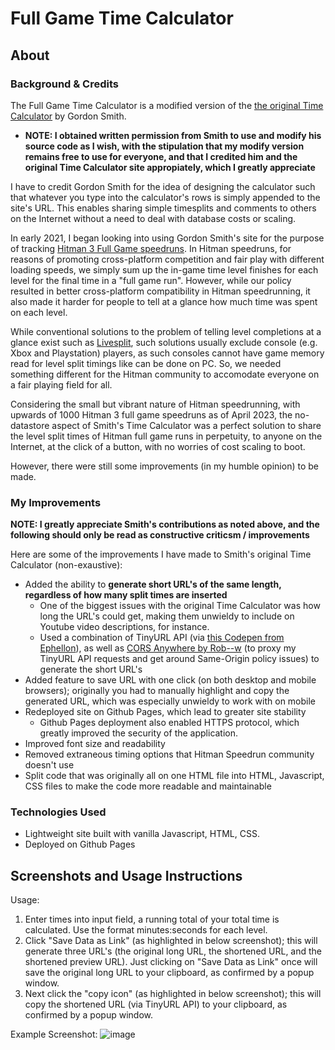 # Full Game Time Calculator

## About

### Background & Credits

The Full Game Time Calculator is a modified version of the [the original Time Calculator](http://www.grun1.com/utils/timeCalc.html) by Gordon Smith.

- **NOTE: I obtained written permission from Smith to use and modify his source code as I wish, with the stipulation that my modify version remains free to use for everyone, and that I credited him and the original Time Calculator site appropiately, which I greatly appreciate**

I have to credit Gordon Smith for the idea of designing the calculator such that whatever you type into the calculator's rows is simply appended to the site's URL. This enables sharing simple timesplits and comments to others on the Internet without a need to deal with database costs or scaling.

In early 2021, I began looking into using Gordon Smith's site for the purpose of tracking [Hitman 3 Full Game speedruns](https://www.speedrun.com/hitman_3/full_game). In Hitman speedruns, for reasons of promoting cross-platform competition and fair play with different loading speeds, we simply sum up the in-game time level finishes for each level for the final time in a "full game run". However, while our policy resulted in better cross-platform compatibility in Hitman speedrunning, it also made it harder for people to tell at a glance how much time was spent on each level.

While conventional solutions to the problem of telling level completions at a glance exist such as [Livesplit](https://github.com/LiveSplit/LiveSplit), such solutions usually exclude console (e.g. Xbox and Playstation) players, as such consoles cannot have game memory read for level split timings like can be done on PC. So, we needed something different for the Hitman community to accomodate everyone on a fair playing field for all.

Considering the small but vibrant nature of Hitman speedrunning, with upwards of 1000 Hitman 3 full game speedruns as of April 2023, the no-datastore aspect of Smith's Time Calculator was a perfect solution to share the level split times of Hitman full game runs in perpetuity, to anyone on the Internet, at the click of a button, with no worries of cost scaling to boot.

However, there were still some improvements (in my humble opinion) to be made.

### My Improvements

**NOTE: I greatly appreciate Smith's contributions as noted above, and the following should only be read as constructive criticsm / improvements**

Here are some of the improvements I have made to Smith's original Time Calculator (non-exaustive):

- Added the ability to **generate short URL's of the same length, regardless of how many split times are inserted**
  - One of the biggest issues with the original Time Calculator was how long the URL's could get, making them unwieldy to include on Youtube video descriptions, for instance.
  - Used a combination of TinyURL API (via [this Codepen from Ephellon](https://codepen.io/Ephellon/pen/EvvGGp)), as well as [CORS Anywhere by Rob--w](https://github.com/Rob--W/cors-anywhere) (to proxy my TinyURL API requests and get around Same-Origin policy issues) to generate the short URL's
- Added feature to save URL with one click (on both desktop and mobile browsers); originally you had to manually highlight and copy the generated URL, which was especially unwieldy to work with on mobile
- Redeployed site on Github Pages, which lead to greater site stability
  - Github Pages deployment also enabled HTTPS protocol, which greatly improved the security of the application.
- Improved font size and readability
- Removed extraneous timing options that Hitman Speedrun community doesn't use
- Split code that was originally all on one HTML file into HTML, Javascript, CSS files to make the code more readable and maintainable

### Technologies Used

- Lightweight site built with vanilla Javascript, HTML, CSS.
- Deployed on Github Pages

## Screenshots and Usage Instructions

Usage: 

1. Enter times into input field, a running total of your total time is calculated. Use the format minutes:seconds for each level.
2. Click "Save Data as Link" (as highlighted in below screenshot); this will generate three URL's (the original long URL, the shortened URL, and the shortened preview URL). Just clicking on "Save Data as Link" once will save the original long URL to your clipboard, as confirmed by a popup window.
3. Next click the "copy icon" (as highlighted in below screenshot); this will copy the shortened URL (via TinyURL API) to your clipboard, as confirmed by a popup window.

Example Screenshot:
![image](https://user-images.githubusercontent.com/82061589/233559040-04f99020-b252-4eb6-af28-f265a104940f.png)
